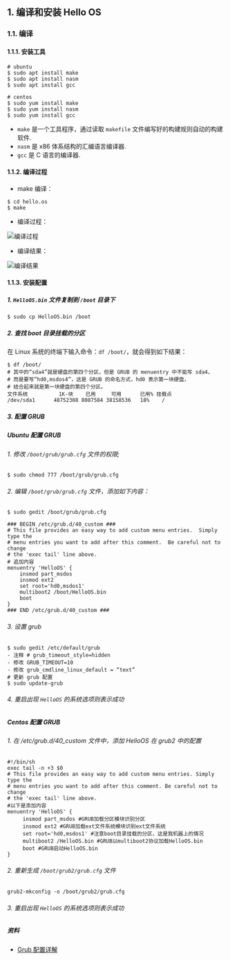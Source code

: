 ## 1. 编译和安装 Hello OS

### 1.1. 编译
#### 1.1.1. 安装工具
```
# ubuntu
$ sudo apt install make
$ sudo apt install nasm
$ sudo apt install gcc

# centos
$ sudo yum install make
$ sudo yum install nasm
$ sudo yum install gcc
```

- `make` 是一个工具程序，通过读取 `makefile` 文件编写好的构建规则自动的构建软件.
- `nasm` 是 x86 体系结构的汇编语言编译器.
- `gcc` 是 C 语言的编译器.

#### 1.1.2. 编译过程
- make 编译：
```
$ cd hello.os
$ make
```
- 编译过程：

![编译过程](https://os-qingdao.oss-cn-qingdao.aliyuncs.com/cosmos-learning/hello.os/Hello%20OS%20%E7%BC%96%E8%AF%91%E8%BF%87%E7%A8%8B.jpg)

- 编译结果：

![编译结果](https://os-qingdao.oss-cn-qingdao.aliyuncs.com/cosmos-learning/hello.os/Hello%20OS%20%E7%BC%96%E8%AF%91%E7%BB%93%E6%9E%9C.png)

#### 1.1.3. 安装配置

##### 1. `HelloOS.bin` 文件复制到 `/boot` 目录下
```
$ sudo cp HelloOS.bin /boot
```
##### 2. 查找 boot 目录挂载的分区
在 Linux 系统的终端下输入命令：`df /boot/`，就会得到如下结果：

```
$ df /boot/
# 其中的“sda4”就是硬盘的第四个分区，但是 GRUB 的 menuentry 中不能写 sda4，
# 而是要写“hd0,msdos4”，这是 GRUB 的命名方式，hd0 表示第一块硬盘，
# 结合起来就是第一块硬盘的第四个分区。
文件系统          1K-块    已用     可用      已用% 挂载点
/dev/sda1      48752308 8087584 38158536   18%    /
```

##### 3. 配置 GRUB

##### Ubuntu 配置 GRUB
###### 1. 修改 `/boot/grub/grub.cfg` 文件的权限;
```
$ sudo chmod 777 /boot/grub/grub.cfg
```
###### 2. 编辑 `/boot/grub/grub.cfg` 文件，添加如下内容：
```
$ sudo gedit /boot/grub/grub.cfg

### BEGIN /etc/grub.d/40_custom ###
# This file provides an easy way to add custom menu entries.  Simply type the
# menu entries you want to add after this comment.  Be careful not to change
# the 'exec tail' line above.
# 追加内容
menuentry 'HelloOS' {
    insmod part_msdos
    insmod ext2
    set root='hd0,msdos1'
    multiboot2 /boot/HelloOS.bin
    boot
}
### END /etc/grub.d/40_custom ###

```

###### 3. 设置 grub
```
$ sudo gedit /etc/default/grub
- 注释 # grub_timeout_style=hidden
- 修改 GRUB_TIMEOUT=10
- 修改 grub_cmdline_linux_default = “text”
# 更新 grub 配置
$ sudo update-grub 
```
###### 4. 重启出现 `HelloOS` 的系统选项则表示成功

##### Centos 配置 GRUB
###### 1. 在 /etc/grub.d/40_custom 文件中，添加 HelloOS 在 grub2 中的配置
```
#!/bin/sh
exec tail -n +3 $0
# This file provides an easy way to add custom menu entries. Simply type the
# menu entries you want to add after this comment. Be careful not to change
# the 'exec tail' line above.
#以下是添加内容
menuentry 'HelloOS' {
     insmod part_msdos #GRUB加载分区模块识别分区
     insmod ext2 #GRUB加载ext文件系统模块识别ext文件系统
     set root='hd0,msdos1' #注意boot目录挂载的分区，这是我机器上的情况
     multiboot2 /HelloOS.bin #GRUB以multiboot2协议加载HelloOS.bin
     boot #GRUB启动HelloOS.bin
}
```

###### 2. 重新生成 `/boot/grub2/grub.cfg` 文件
```
grub2-mkconfig -o /boot/grub2/grub.cfg
```

###### 3. 重启出现 `HelloOS` 的系统选项则表示成功

##### 资料
- [Grub 配置详解](https://blog.csdn.net/gatieme/article/details/52722955)
